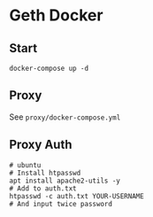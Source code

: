 # Geth Docker

## Start
`docker-compose up -d`

## Proxy
See `proxy/docker-compose.yml`

## Proxy Auth

```
# ubuntu
# Install htpasswd
apt install apache2-utils -y
# Add to auth.txt
htpasswd -c auth.txt YOUR-USERNAME
# And input twice password
```
